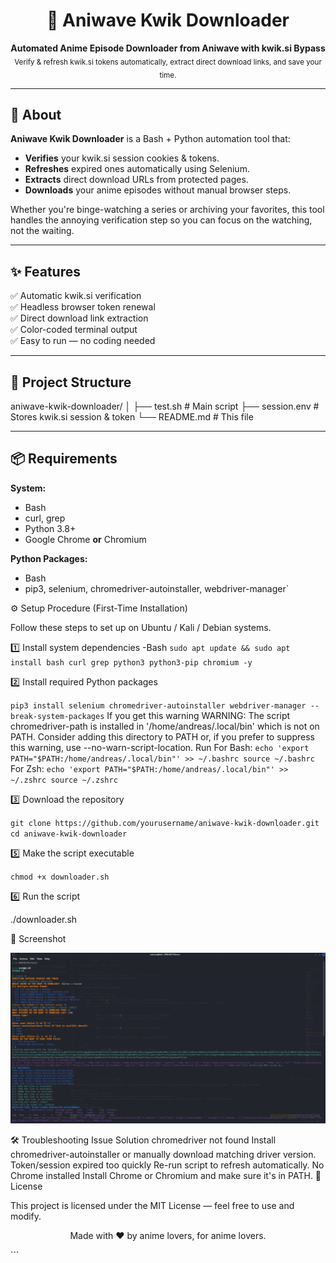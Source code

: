 <h1 align="center">🎥 Aniwave Kwik Downloader</h1>

<p align="center">
  <b>Automated Anime Episode Downloader from Aniwave with kwik.si Bypass</b><br>
  <sub>Verify & refresh kwik.si tokens automatically, extract direct download links, and save your time.</sub>
</p>

---

## 📖 About

**Aniwave Kwik Downloader** is a Bash + Python automation tool that:
- **Verifies** your kwik.si session cookies & tokens.
- **Refreshes** expired ones automatically using Selenium.
- **Extracts** direct download URLs from protected pages.
- **Downloads** your anime episodes without manual browser steps.

Whether you're binge-watching a series or archiving your favorites, this tool handles the annoying verification step so you can focus on the watching, not the waiting.

---

## ✨ Features

✅ Automatic kwik.si verification  
✅ Headless browser token renewal  
✅ Direct download link extraction  
✅ Color-coded terminal output  
✅ Easy to run — no coding needed  

---

## 📂 Project Structure

aniwave-kwik-downloader/
│
├── test.sh # Main script
├── session.env # Stores kwik.si session & token
└── README.md # This file


---

## 📦 Requirements

**System:**
- Bash
- curl, grep
- Python 3.8+
- Google Chrome **or** Chromium

**Python Packages:**
- Bash
- pip3, selenium, chromedriver-autoinstaller, webdriver-manager`

⚙️ Setup Procedure (First-Time Installation)

Follow these steps to set up on Ubuntu / Kali / Debian systems.

1️⃣ Install system dependencies
-Bash
`sudo apt update && sudo apt install bash curl grep python3 python3-pip chromium -y`

2️⃣ Install required Python packages

`pip3 install selenium chromedriver-autoinstaller webdriver-manager --break-system-packages`
If you get this warning
WARNING: The script chromedriver-path is installed in '/home/andreas/.local/bin' which is not on PATH.
  Consider adding this directory to PATH or, if you prefer to suppress this warning, use --no-warn-script-location.
Run 
For Bash:
`echo 'export PATH="$PATH:/home/andreas/.local/bin"' >> ~/.bashrc
source ~/.bashrc`
For Zsh:
`echo 'export PATH="$PATH:/home/andreas/.local/bin"' >> ~/.zshrc
source ~/.zshrc
`

3️⃣ Download the repository

`git clone https://github.com/yourusername/aniwave-kwik-downloader.git
cd aniwave-kwik-downloader`


5️⃣ Make the script executable

`chmod +x downloader.sh`

6️⃣ Run the script

./downloader.sh


📸 Screenshot
<p align="center">
  <img src="./terminal-preview.png" alt="Terminal Preview" width="800">
</p>

🛠 Troubleshooting
Issue	Solution
chromedriver not found	Install chromedriver-autoinstaller or manually download matching driver version.
Token/session expired too quickly	Re-run script to refresh automatically.
No Chrome installed	Install Chrome or Chromium and make sure it's in PATH.
📝 License

This project is licensed under the MIT License — feel free to use and modify.

 <p align="center"> Made with ❤️ by anime lovers, for anime lovers. </p> ``` 

